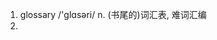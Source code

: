 <!--
 * @Author: hf
 * @Date: 2021-12-15 14:57:47
 * @LastEditTime: 2021-12-15 15:04:21
 * @LastEditors: hf
-->
1. glossary /'ɡlɑsəri/ n. (书尾的)词汇表, 难词汇编
2. 